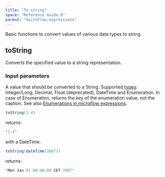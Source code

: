 ```yaml
---
title: "To string"
space: "Reference Guide 6"
parent: "microflow-expressions"
---
```



Basic functions to convert values of various data types to string.

## toString

Converts the specified value to a string representation.

### Input parameters

A value that should be converted to a String. Supported [types](/refguide6/data-types): Integer/Long, Decimal, Float (deprecated), DateTime and Enumeration. In case of Enumeration, returns the key of the enumeration value, not the caption. See also [Enumerations in microflow expressions](/refguide6/enumerations-in-microflow-expressions).

```java
toString(1.4)
```

returns:

```java
'1.4'
```

with a DateTime:

```java
toString(dateTime(2007))
```

returns:

```java
'Mon Jan 01 00:00:00 CET 2007'
```
